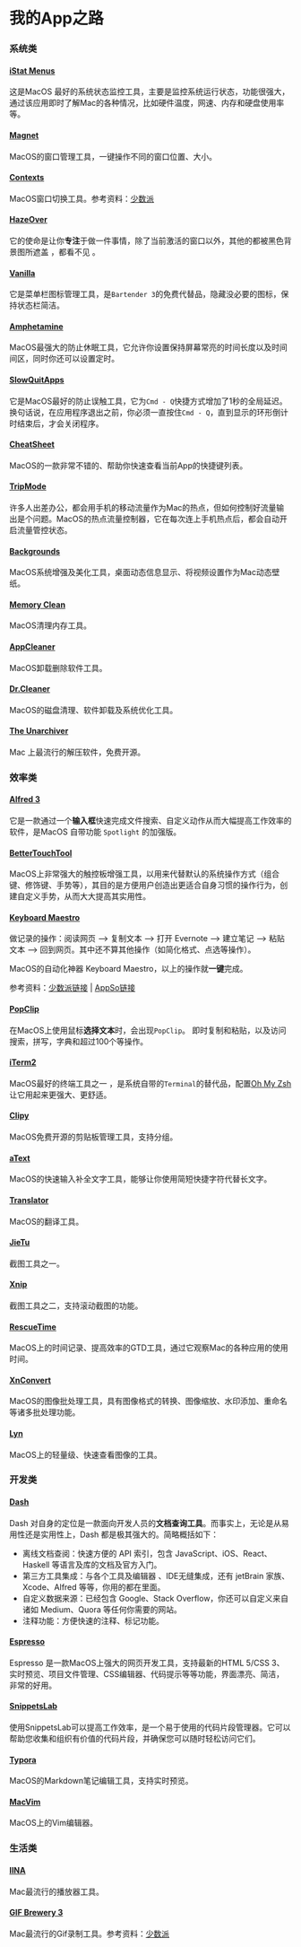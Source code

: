 # 我的App之路

### 系统类

#### [iStat Menus](https://bjango.com/mac/istatmenus/)

这是MacOS 最好的系统状态监控工具，主要是监控系统运行状态，功能很强大，通过该应用即时了解Mac的各种情况，比如硬件温度，网速、内存和硬盘使用率等。 

#### [Magnet](http://magnet.crowdcafe.com/)

MacOS的窗口管理工具，一键操作不同的窗口位置、大小。

#### [Contexts](https://contexts.co/)

MacOS窗口切换工具。参考资料：[少数派](https://sspai.com/post/32468)

#### [HazeOver](https://hazeover.com/)

它的使命是让你**专注**于做一件事情，除了当前激活的窗口以外，其他的都被黑色背景图所遮盖 ，都看不见 。

#### [Vanilla](https://matthewpalmer.net/vanilla/)

它是菜单栏图标管理工具，是`Bartender 3`的免费代替品，隐藏没必要的图标，保持状态栏简洁。

#### [Amphetamine](https://itunes.apple.com/cn/app/amphetamine/id937984704?mt=12)

MacOS最强大的防止休眠工具，它允许你设置保持屏幕常亮的时间长度以及时间间区，同时你还可以设置定时。 

#### [SlowQuitApps](https://github.com/dteoh/SlowQuitApps)

它是MacOS最好的防止误触工具，它为`Cmd - Q`快捷方式增加了1秒的全局延迟。换句话说，在应用程序退出之前，你必须一直按住`Cmd - Q`，直到显示的环形倒计时结束后，才会关闭程序。 

#### [CheatSheet](https://www.mediaatelier.com/CheatSheet/)

MacOS的一款非常不错的、帮助你快速查看当前App的快捷键列表。

#### [TripMode](https://www.tripmode.ch/)

许多人出差办公，都会用手机的移动流量作为Mac的热点，但如何控制好流量输出是个问题。MacOS的热点流量控制器，它在每次连上手机热点后，都会自动开启流量管控状态。 

#### [Backgrounds](https://itunes.apple.com/cn/app/backgrounds/id808501572?mt=12&ign-mpt=uo%3D8)

MacOS系统增强及美化工具，桌面动态信息显示、将视频设置作为Mac动态壁纸。

#### [Memory Clean](https://fiplab.com/apps/memory-clean-for-mac)

MacOS清理内存工具。

#### [AppCleaner](http://freemacsoft.net/appcleaner/)

MacOS卸载删除软件工具。

#### [Dr.Cleaner](https://www.drcleaner.com/)

MacOS的磁盘清理、软件卸载及系统优化工具。

#### [The Unarchiver](https://theunarchiver.com/)

Mac 上最流行的解压软件，免费开源。

### 效率类

#### [Alfred 3](https://www.alfredapp.com/)
它是一款通过一个**输入框**快速完成文件搜索、自定义动作从而大幅提高工作效率的软件，是MacOS 自带功能 `Spotlight` 的加强版。

#### [BetterTouchTool](https://folivora.ai/)

MacOS上非常强大的触控板增强工具，以用来代替默认的系统操作方式（组合键、修饰键、手势等），其目的是方便用户创造出更适合自身习惯的操作行为，创建自定义手势，从而大大提高其实用性。

#### [Keyboard Maestro](https://www.keyboardmaestro.com/main/)

做记录的操作：阅读网页 –> 复制文本 –> 打开 Evernote –> 建立笔记 –> 粘贴文本 –> 回到网页。其中还不算其他操作（如简化格式、点选等操作）。

MacOS的自动化神器 Keyboard Maestro，以上的操作就**一键**完成。

参考资料：[少数派链接](https://sspai.com/post/36442) | [AppSo链接](http://www.ifanr.com/app/796750)

#### [PopClip](http://pilotmoon.com/popclip/)

在MacOS上使用鼠标**选择文本**时，会出现`PopClip`。 即时复制和粘贴，以及访问搜索，拼写，字典和超过100个等操作。

#### [iTerm2](http://www.iterm2.com/)

MacOS最好的终端工具之一 ，是系统自带的`Terminal`的替代品，配置[Oh My Zsh](https://github.com/robbyrussell/oh-my-zsh)让它用起来更强大、更舒适。

#### [Clipy](https://clipy-app.com/)

MacOS免费开源的剪贴板管理工具，支持分组。

#### [aText](http://www.trankynam.com/atext/)

MacOS的快速输入补全文字工具，能够让你使用简短快捷字符代替长文字。

#### [Translator](http://translator.playstone.org/)

MacOS的翻译工具。

#### [JieTu](https://jietu.qq.com/)

截图工具之一。

#### [Xnip](https://zh.xnipapp.com/)

截图工具之二，支持滚动截图的功能。

#### [RescueTime](https://www.rescuetime.com/)

MacOS上的时间记录、提高效率的GTD工具，通过它观察Mac的各种应用的使用时间。

#### [XnConvert](https://www.xnview.com/en/)

MacOS的图像批处理工具，具有图像格式的转换、图像缩放、水印添加、重命名等诸多批处理功能。

#### [Lyn](http://www.lynapp.com/)

MacOS上的轻量级、快速查看图像的工具。 

### 开发类

#### [Dash](https://kapeli.com/dash)

Dash 对自身的定位是一款面向开发人员的**文档查询工具**。而事实上，无论是从易用性还是实用性上，Dash 都是极其强大的。简略概括如下：

- 离线文档查阅：快速方便的 API 索引，包含 JavaScript、iOS、React、Haskell 等语言及库的文档及官方入门。
- 第三方工具集成：与各个工具及编辑器 、IDE无缝集成，还有 jetBrain 家族、Xcode、Alfred 等等，你用的都在里面。
- 自定义数据来源：已经包含 Google、Stack Overflow，你还可以自定义来自诸如 Medium、Quora 等任何你需要的网站。
- 注释功能：方便快速的注释、标记功能。

#### [Espresso](https://espressoapp.com/)

Espresso 是一款MacOS上强大的网页开发工具，支持最新的HTML 5/CSS 3、实时预览、项目文件管理、CSS编辑器、代码提示等等功能，界面漂亮、简洁，非常的好用。

#### [SnippetsLab](https://www.renfei.org/snippets-lab/)

使用SnippetsLab可以提高工作效率，是一个易于使用的代码片段管理器。它可以帮助您收集和组织有价值的代码片段，并确保您可以随时轻松访问它们。

#### [Typora](https://www.typora.io/)

MacOS的Markdown笔记编辑工具，支持实时预览。

#### [MacVim](http://macvim-dev.github.io/macvim/)

MacOS上的Vim编辑器。

### 生活类

#### [IINA](https://lhc70000.github.io/iina/)

Mac最流行的播放器工具。

#### [GIF Brewery 3](http://gifbrewery.com/)

Mac最流行的Gif录制工具。参考资料：[少数派](https://sspai.com/post/31706)



